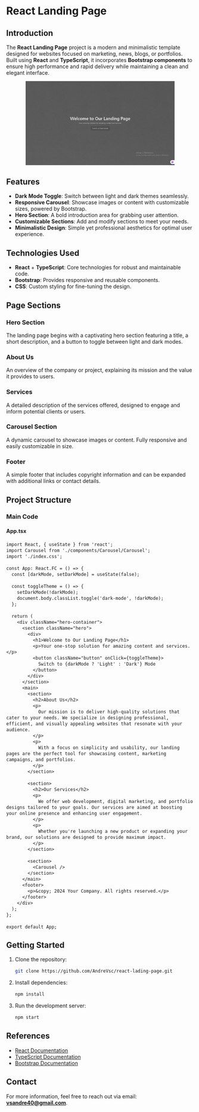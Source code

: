 # React Landing Page

## Introduction

The **React Landing Page** project is a modern and minimalistic template designed for websites focused on marketing, news, blogs, or portfolios. Built using **React** and **TypeScript**, it incorporates **Bootstrap components** to ensure high performance and rapid delivery while maintaining a clean and elegant interface.

<p align="center">
  <img src="./public/preview.png" alt="React Landing Page" width="400">
</p>

## Features

- **Dark Mode Toggle**: Switch between light and dark themes seamlessly.
- **Responsive Carousel**: Showcase images or content with customizable sizes, powered by Bootstrap.
- **Hero Section**: A bold introduction area for grabbing user attention.
- **Customizable Sections**: Add and modify sections to meet your needs.
- **Minimalistic Design**: Simple yet professional aesthetics for optimal user experience.

## Technologies Used

- **React** + **TypeScript**: Core technologies for robust and maintainable code.
- **Bootstrap**: Provides responsive and reusable components.
- **CSS**: Custom styling for fine-tuning the design.

## Page Sections

### Hero Section
The landing page begins with a captivating hero section featuring a title, a short description, and a button to toggle between light and dark modes.

### About Us
An overview of the company or project, explaining its mission and the value it provides to users.

### Services
A detailed description of the services offered, designed to engage and inform potential clients or users.

### Carousel Section
A dynamic carousel to showcase images or content. Fully responsive and easily customizable in size.

### Footer
A simple footer that includes copyright information and can be expanded with additional links or contact details.

## Project Structure

### Main Code

#### App.tsx
```tsx
import React, { useState } from 'react';
import Carousel from './components/Carousel/Carousel';
import './index.css';

const App: React.FC = () => {
  const [darkMode, setDarkMode] = useState(false);

  const toggleTheme = () => {
    setDarkMode(!darkMode);
    document.body.classList.toggle('dark-mode', !darkMode);
  };

  return (
    <div className="hero-container">
      <section className="hero">
        <div>
          <h1>Welcome to Our Landing Page</h1>
          <p>Your one-stop solution for amazing content and services.</p>
          <button className="button" onClick={toggleTheme}>
            Switch to {darkMode ? 'Light' : 'Dark'} Mode
          </button>
        </div>
      </section>
      <main>
        <section>
          <h2>About Us</h2>
          <p>
            Our mission is to deliver high-quality solutions that cater to your needs. We specialize in designing professional, efficient, and visually appealing websites that resonate with your audience.
          </p>
          <p>
            With a focus on simplicity and usability, our landing pages are the perfect tool for showcasing content, marketing campaigns, and portfolios.
          </p>
        </section>

        <section>
          <h2>Our Services</h2>
          <p>
            We offer web development, digital marketing, and portfolio designs tailored to your goals. Our services are aimed at boosting your online presence and enhancing user engagement.
          </p>
          <p>
            Whether you're launching a new product or expanding your brand, our solutions are designed to provide maximum impact.
          </p>
        </section>

        <section>
          <Carousel />
        </section>
      </main>
      <footer>
        <p>&copy; 2024 Your Company. All rights reserved.</p>
      </footer>
    </div>
  );
};

export default App;
```

## Getting Started

1. Clone the repository:
   ```bash
   git clone https://github.com/AndreVsc/react-lading-page.git
   ```
2. Install dependencies:
   ```bash
   npm install
   ```
3. Run the development server:
   ```bash
   npm start
   ```

## References

- [React Documentation](https://reactjs.org/docs/getting-started.html)
- [TypeScript Documentation](https://www.typescriptlang.org/docs/)
- [Bootstrap Documentation](https://getbootstrap.com/docs/)

## Contact

For more information, feel free to reach out via email: **vsandre40@gmail.com**.
